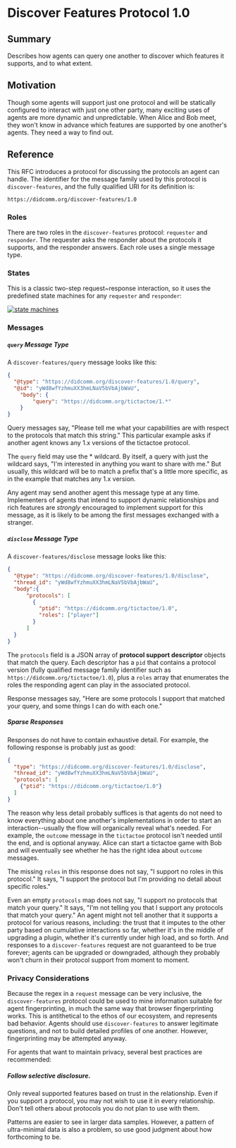 # Discover Features Protocol 1.0


## Summary

Describes how agents can query one another to discover which features
it supports, and to what extent.

## Motivation

Though some agents will support just one protocol and will be
statically configured to interact with just one other party, many
exciting uses of agents are more dynamic and unpredictable. When
Alice and Bob meet, they won't know in advance which features are
supported by one another's agents. They need a way to find out.

## Reference

This RFC introduces a protocol for discussing the protocols an agent
can handle. The identifier for the message family used by this protocol is
`discover-features`, and the fully qualified URI for its definition is:

    https://didcomm.org/discover-features/1.0

### Roles

There are two roles in the `discover-features` protocol: `requester` and
`responder`. The requester asks the responder about the protocols it
supports, and the responder answers. Each role uses a single message type.

### States

This is a classic two-step request~response interaction, so it uses the
predefined state machines for any `requester` and `responder`:

[![state machines](state-machines.png)](https://docs.google.com/spreadsheets/d/1smY8qhG1qqGs0NH9g2hV4b7mDqrM6MIsmNI93tor2qk/edit)

### Messages

##### `query` Message Type

A `discover-features/query` message looks like this:

```json
{
  "@type": "https://didcomm.org/discover-features/1.0/query",
  "@id": "yWd8wfYzhmuXX3hmLNaV5bVbAjbWaU",
    "body": {
        "query": "https://didcomm.org/tictactoe/1.*"
    }
}
```

Query messages say, "Please tell me what your capabilities are with
respect to the protocols that match this string." This particular example
asks if another agent knows any 1.x versions of the tictactoe protocol.

The `query` field may use the * wildcard. By itself, a query with just
the wildcard says, "I'm interested in anything you want to share with
me." But usually, this wildcard will be to match a prefix that's a little
more specific, as in the example that matches any 1.x version.

Any agent may send another agent this message type at any time.
Implementers of agents that intend to support dynamic relationships
and rich features are *strongly* encouraged to implement support
for this message, as it is likely to be among the first messages
exchanged with a stranger.

##### `disclose` Message Type

A `discover-features/disclose` message looks like this:

```json
{
  "@type": "https://didcomm.org/discover-features/1.0/disclose",
  "thread_id": "yWd8wfYzhmuXX3hmLNaV5bVbAjbWaU",
  "body":{
      "protocols": [
        {
          "ptid": "https://didcomm.org/tictactoe/1.0",
          "roles": ["player"]
        }
      ]
  }  
}
```

The `protocols` field is a JSON array of __protocol support descriptor__
objects that match the query. Each descriptor has a `pid` that contains
a protocol version (fully qualified message family identifier such as
`https://didcomm.org/tictactoe/1.0`), plus a `roles`
array that enumerates the roles the responding agent
can play in the associated protocol.

Response messages say, "Here are some protocols I support that matched
your query, and some things I can do with each one."

##### Sparse Responses

Responses do not have to contain exhaustive detail. For example, the following
response is probably just as good:

```json
{
  "type": "https://didcomm.org/discover-features/1.0/disclose",
  "thread_id": "yWd8wfYzhmuXX3hmLNaV5bVbAjbWaU",
  "protocols": [
    {"ptid": "https://didcomm.org/tictactoe/1.0"}
  ]
}
```

The reason why less detail probably suffices is that agents do not need to
know everything about one another's implementations in order to start an
interaction--usually the flow will organically reveal what's needed. For
example, the `outcome` message in the `tictactoe` protocol isn't needed
until the end, and is optional anyway. Alice can start a tictactoe game
with Bob and will eventually see whether he has the right idea about
`outcome` messages.

The missing `roles` in this response does not say, "I support no roles
in this protocol." It says, "I support the protocol but
I'm providing no detail about specific roles."

Even an empty `protocols` map does not say, "I support no protocols
that match your query." It says, "I'm not telling you that I support any
protocols that match your query." An agent might not tell another that
it supports a protocol for various reasons, including: the trust that
it imputes to the other party based on cumulative interactions so far,
whether it's in the middle of upgrading a plugin, whether it's currently
under high load, and so forth. And responses to a `discover-features` request are
not guaranteed to be true forever; agents can be upgraded or downgraded,
although they probably won't churn in their protocol support from moment
to moment.

### Privacy Considerations

Because the regex in a `request` message can be very inclusive, the `discover-features`
protocol could be used to mine information suitable for agent fingerprinting,
in much the same way that browser fingerprinting works. This is antithetical
to the ethos of our ecosystem, and represents bad behavior. Agents should
use `discover-features` to answer legitimate questions, and not to build detailed
profiles of one another. However, fingerprinting may be attempted
anyway.

For agents that want to maintain privacy, several best practices are
recommended:

##### Follow selective disclosure.

Only reveal supported features based on trust in the relationship.
Even if you support a protocol, you may not wish to use it in
every relationship. Don't tell others about protocols you do
not plan to use with them.

Patterns are easier to see in larger data samples. However, a pattern
of ultra-minimal data is also a problem, so use good judgment about
how forthcoming to be.